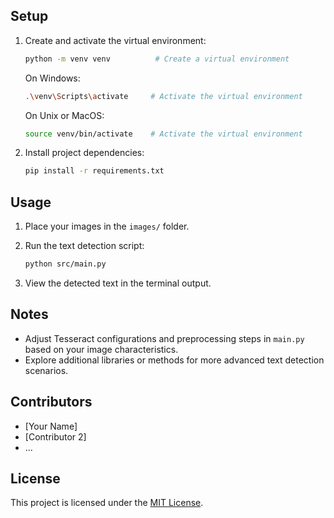 
## Setup

1. Create and activate the virtual environment:

    ```bash
    python -m venv venv          # Create a virtual environment
    ```

    On Windows:

    ```bash
    .\venv\Scripts\activate     # Activate the virtual environment
    ```

    On Unix or MacOS:

    ```bash
    source venv/bin/activate    # Activate the virtual environment
    ```

2. Install project dependencies:

    ```bash
    pip install -r requirements.txt
    ```

## Usage

1. Place your images in the `images/` folder.
2. Run the text detection script:

    ```bash
    python src/main.py
    ```

3. View the detected text in the terminal output.

## Notes

- Adjust Tesseract configurations and preprocessing steps in `main.py` based on your image characteristics.
- Explore additional libraries or methods for more advanced text detection scenarios.

## Contributors

- [Your Name]
- [Contributor 2]
- ...

## License

This project is licensed under the [MIT License](LICENSE).
